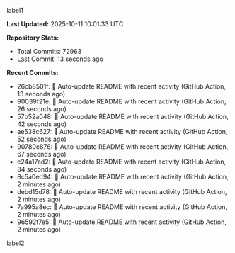 
label1 
<!-- ACTIVITY_START -->
**Last Updated:** 2025-10-11 10:01:33 UTC

**Repository Stats:**
- Total Commits: 72963
- Last Commit: 13 seconds ago

**Recent Commits:**
- 26cb8501f: 🤖 Auto-update README with recent activity (GitHub Action, 13 seconds ago)
- 90039f21e: 🤖 Auto-update README with recent activity (GitHub Action, 26 seconds ago)
- 57b52a048: 🤖 Auto-update README with recent activity (GitHub Action, 42 seconds ago)
- ae538c627: 🤖 Auto-update README with recent activity (GitHub Action, 52 seconds ago)
- 90780c876: 🤖 Auto-update README with recent activity (GitHub Action, 67 seconds ago)
- c24a17ad2: 🤖 Auto-update README with recent activity (GitHub Action, 84 seconds ago)
- 8c5a0ed94: 🤖 Auto-update README with recent activity (GitHub Action, 2 minutes ago)
- debd15d78: 🤖 Auto-update README with recent activity (GitHub Action, 2 minutes ago)
- 7a995a8ec: 🤖 Auto-update README with recent activity (GitHub Action, 2 minutes ago)
- 96592f7e5: 🤖 Auto-update README with recent activity (GitHub Action, 2 minutes ago)
<!-- ACTIVITY_END -->

label2
